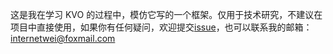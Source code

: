 这是我在学习 KVO 的过程中，模仿它写的一个框架。仅用于技术研究，不建议在项目中直接使用，如果你有任何疑问，欢迎提交[issue](https://gitee.com/internetWei/lilkvo/issues)，也可以联系我的邮箱：internetwei@foxmail.com